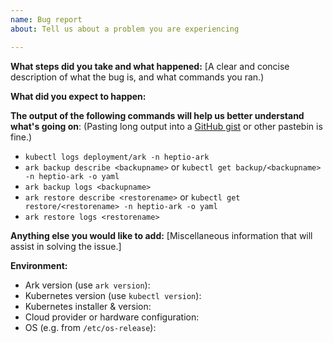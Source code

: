 ```yaml
---
name: Bug report
about: Tell us about a problem you are experiencing

---
```


**What steps did you take and what happened:**
[A clear and concise description of what the bug is, and what commands you ran.)


**What did you expect to happen:**


**The output of the following commands will help us better understand what's going on**:
(Pasting long output into a [GitHub gist](https://gist.github.com) or other pastebin is fine.)

* `kubectl logs deployment/ark -n heptio-ark`
* `ark backup describe <backupname>` or `kubectl get backup/<backupname> -n heptio-ark -o yaml`
* `ark backup logs <backupname>`
* `ark restore describe <restorename>` or `kubectl get restore/<restorename> -n heptio-ark -o yaml`
* `ark restore logs <restorename>`


**Anything else you would like to add:**
[Miscellaneous information that will assist in solving the issue.]


**Environment:**

- Ark version (use `ark version`):  
- Kubernetes version (use `kubectl version`):
- Kubernetes installer & version:
- Cloud provider or hardware configuration:
- OS (e.g. from `/etc/os-release`):
